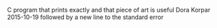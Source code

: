 C program that prints exactly and that piece of art is useful Dora Korpar 2015-10-19 followed by a new line to the standard error
